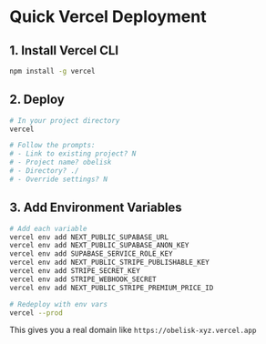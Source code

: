 # Quick Vercel Deployment

## 1. Install Vercel CLI
```bash
npm install -g vercel
```

## 2. Deploy
```bash
# In your project directory
vercel

# Follow the prompts:
# - Link to existing project? N
# - Project name? obelisk
# - Directory? ./
# - Override settings? N
```

## 3. Add Environment Variables
```bash
# Add each variable
vercel env add NEXT_PUBLIC_SUPABASE_URL
vercel env add NEXT_PUBLIC_SUPABASE_ANON_KEY
vercel env add SUPABASE_SERVICE_ROLE_KEY
vercel env add NEXT_PUBLIC_STRIPE_PUBLISHABLE_KEY
vercel env add STRIPE_SECRET_KEY
vercel env add STRIPE_WEBHOOK_SECRET
vercel env add NEXT_PUBLIC_STRIPE_PREMIUM_PRICE_ID

# Redeploy with env vars
vercel --prod
```

This gives you a real domain like `https://obelisk-xyz.vercel.app`